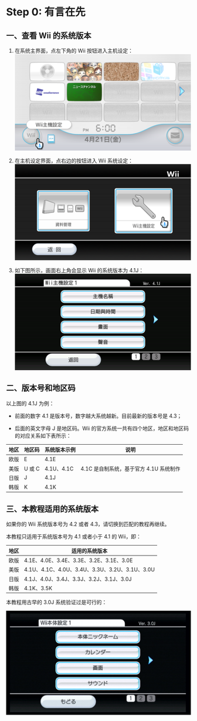 # Step 0: 有言在先


## 一、查看 Wii 的系统版本

1. 在系统主界面，点左下角的 Wii 按钮进入主机设定：<br/>
  ![](to-wii-options.png)

2. 在主机设定界面，点右边的按钮进入 Wii 系统设定：<br/>
  ![](./to-wii-settings.png)

3. 如下图所示，画面右上角会显示 Wii 的系统版本为 4.1J：<br/>
  ![](./wii-settings1.png)


## 二、版本号和地区码

以上图的 4.1J 为例：

- 前面的数字 4.1 是版本号，数字越大系统越新。目前最新的版本号是 4.3；

- 后面的英文字母 J 是地区码。Wii 的官方系统一共有四个地区，地区和地区码的对应关系如下表所示：

| 地区 | 地区码 | 系统版本示例 | 说明 |
| --- | --- | --- | --- |
| 欧版 | E | 4.1E | |
| 美版 | U 或 C | 4.1U、4.1C | 4.1C 是自制系统，基于官方 4.1U 系统制作 |
| 日版 | J | 4.1J | |
| 韩版 | K | 4.1K | |


## 三、本教程适用的系统版本

如果你的 Wii 系统版本号为 4.2 或者 4.3，请切换到匹配的教程再继续。

本教程只适用于系统版本号为 4.1 或者小于 4.1 的 Wii，即：

| 地区 | 适用的系统版本 |
| --- | --- |
| 欧版 | 4.1E、4.0E、3.4E、3.3E、3.2E、3.1E、3.0E |
| 美版 | 4.1U、4.1C、4.0U、3.4U、3.3U、3.2U、3.1U、3.0U |
| 日版 | 4.1J、4.0J、3.4J、3.3J、3.2J、3.1J、3.0J |
| 韩版 | 4.1K、3.5K |

本教程用古早的 3.0J 系统验证过是可行的：

![](./3.0j-wii-settings1.png)
